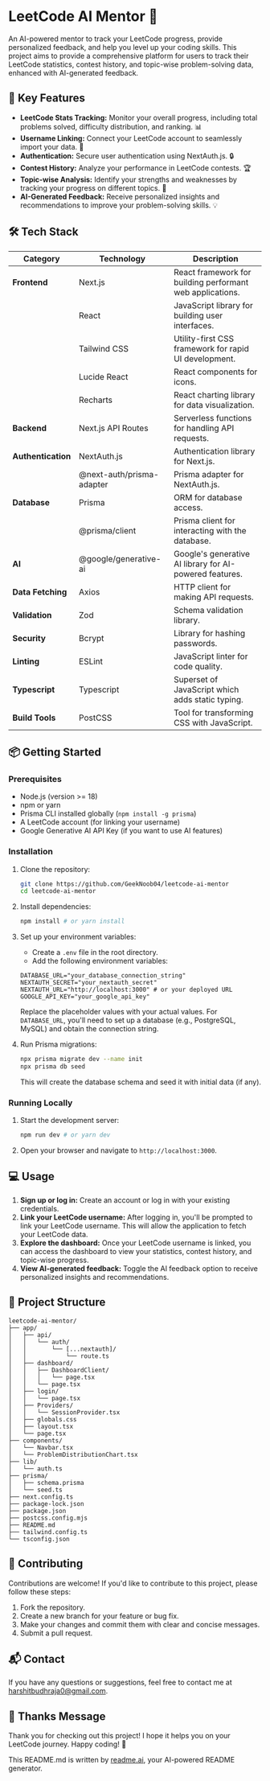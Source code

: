 # LeetCode AI Mentor 🤖

An AI-powered mentor to track your LeetCode progress, provide personalized feedback, and help you level up your coding skills. This project aims to provide a comprehensive platform for users to track their LeetCode statistics, contest history, and topic-wise problem-solving data, enhanced with AI-generated feedback.

## 🚀 Key Features

- **LeetCode Stats Tracking:** Monitor your overall progress, including total problems solved, difficulty distribution, and ranking. 📊
- **Username Linking:** Connect your LeetCode account to seamlessly import your data. 🔗
- **Authentication:** Secure user authentication using NextAuth.js. 🔒
- **Contest History:** Analyze your performance in LeetCode contests. 🏆
- **Topic-wise Analysis:** Identify your strengths and weaknesses by tracking your progress on different topics. 🎯
- **AI-Generated Feedback:** Receive personalized insights and recommendations to improve your problem-solving skills. 💡

## 🛠️ Tech Stack

| Category      | Technology                               | Description                                                                                                |
|---------------|------------------------------------------|------------------------------------------------------------------------------------------------------------|
| **Frontend**  | Next.js                                  | React framework for building performant web applications.                                                  |
|               | React                                    | JavaScript library for building user interfaces.                                                           |
|               | Tailwind CSS                             | Utility-first CSS framework for rapid UI development.                                                        |
|               | Lucide React                             | React components for icons.                                                                                |
|               | Recharts                                 | React charting library for data visualization.                                                              |
| **Backend**   | Next.js API Routes                       | Serverless functions for handling API requests.                                                              |
| **Authentication** | NextAuth.js                              | Authentication library for Next.js.                                                                       |
|               | @next-auth/prisma-adapter                | Prisma adapter for NextAuth.js.                                                                            |
| **Database**  | Prisma                                   | ORM for database access.                                                                                   |
|               | @prisma/client                            | Prisma client for interacting with the database.                                                             |
| **AI**        | @google/generative-ai                     | Google's generative AI library for AI-powered features.                                                     |
| **Data Fetching** | Axios                                    | HTTP client for making API requests.                                                                       |
| **Validation** | Zod                                      | Schema validation library.                                                                                 |
| **Security**  | Bcrypt                                   | Library for hashing passwords.                                                                               |
| **Linting**   | ESLint                                   | JavaScript linter for code quality.                                                                        |
| **Typescript**| Typescript                               | Superset of JavaScript which adds static typing.                                                           |
| **Build Tools** | PostCSS                                  | Tool for transforming CSS with JavaScript.                                                                 |

## 📦 Getting Started

### Prerequisites

- Node.js (version >= 18)
- npm or yarn
- Prisma CLI installed globally (`npm install -g prisma`)
- A LeetCode account (for linking your username)
- Google Generative AI API Key (if you want to use AI features)

### Installation

1.  Clone the repository:

    ```bash
    git clone https://github.com/GeekNoob04/leetcode-ai-mentor
    cd leetcode-ai-mentor
    ```

2.  Install dependencies:

    ```bash
    npm install # or yarn install
    ```

3.  Set up your environment variables:

    - Create a `.env` file in the root directory.
    - Add the following environment variables:

    ```
    DATABASE_URL="your_database_connection_string"
    NEXTAUTH_SECRET="your_nextauth_secret"
    NEXTAUTH_URL="http://localhost:3000" # or your deployed URL
    GOOGLE_API_KEY="your_google_api_key"
    ```

    Replace the placeholder values with your actual values.  For `DATABASE_URL`, you'll need to set up a database (e.g., PostgreSQL, MySQL) and obtain the connection string.

4.  Run Prisma migrations:

    ```bash
    npx prisma migrate dev --name init
    npx prisma db seed
    ```

    This will create the database schema and seed it with initial data (if any).

### Running Locally

1.  Start the development server:

    ```bash
    npm run dev # or yarn dev
    ```

2.  Open your browser and navigate to `http://localhost:3000`.

## 💻 Usage

1.  **Sign up or log in:** Create an account or log in with your existing credentials.
2.  **Link your LeetCode username:** After logging in, you'll be prompted to link your LeetCode username. This will allow the application to fetch your LeetCode data.
3.  **Explore the dashboard:** Once your LeetCode username is linked, you can access the dashboard to view your statistics, contest history, and topic-wise progress.
4.  **View AI-generated feedback:** Toggle the AI feedback option to receive personalized insights and recommendations.

## 📂 Project Structure

```
leetcode-ai-mentor/
├── app/
│   ├── api/
│   │   └── auth/
│   │       └── [...nextauth]/
│   │           └── route.ts
│   ├── dashboard/
│   │   ├── DashboardClient/
│   │   │   └── page.tsx
│   │   └── page.tsx
│   ├── login/
│   │   └── page.tsx
│   ├── Providers/
│   │   └── SessionProvider.tsx
│   ├── globals.css
│   ├── layout.tsx
│   └── page.tsx
├── components/
│   └── Navbar.tsx
│   └── ProblemDistributionChart.tsx
├── lib/
│   └── auth.ts
├── prisma/
│   ├── schema.prisma
│   └── seed.ts
├── next.config.ts
├── package-lock.json
├── package.json
├── postcss.config.mjs
├── README.md
├── tailwind.config.ts
└── tsconfig.json
```

## 🤝 Contributing

Contributions are welcome! If you'd like to contribute to this project, please follow these steps:

1.  Fork the repository.
2.  Create a new branch for your feature or bug fix.
3.  Make your changes and commit them with clear and concise messages.
4.  Submit a pull request.

## 📬 Contact

If you have any questions or suggestions, feel free to contact me at [harshitbudhraja0@gmail.com](mailto:harshitbudhraja0@gmail.com).

## 💖 Thanks Message

Thank you for checking out this project! I hope it helps you on your LeetCode journey. Happy coding! 🚀

This README.md is written by [readme.ai](https://readme-generator-phi.vercel.app/), your AI-powered README generator.
